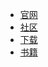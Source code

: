 
- [官网](https://www.phalapi.net)
- [社区](http://qa.phalapi.net/)
- [下载](https://www.phalapi.net/download.html)
- [书籍](http://www.ituring.com.cn/book/2405)

